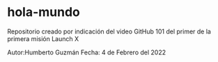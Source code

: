 # hola-mundo
Repositorio creado por indicación del video GitHub 101 del primer de la primera misión Launch X

Autor:Humberto Guzmán
Fecha: 4 de Febrero del 2022
